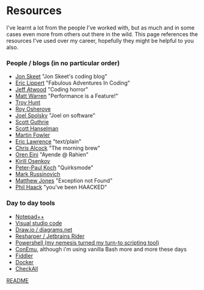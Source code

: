 # Resources

I've learnt a lot from the people I've worked with, but as much and in some cases even more from others out there in the wild. This page references the resources I've used over my career, hopefully they might be helpful to you also.

### People / blogs (in no particular order)
- [Jon Skeet](https://codeblog.jonskeet.uk/) "Jon Skeet's coding blog"
- [Eric Lippert](https://ericlippert.com/) "Fabulous Adventures In Coding"
- [Jeff Atwood](https://blog.codinghorror.com/) "Coding horror"
- [Matt Warren](https://mattwarren.org/) "Performance is a Feature!"
- [Troy Hunt](https://www.troyhunt.com/)
- [Roy Osherove](https://osherove.com/bloghome)
- [Joel Spolsky](https://www.joelonsoftware.com/) "Joel on software"
- [Scott Guthrie](https://weblogs.asp.net/scottgu/about)
- [Scott Hanselman](https://www.hanselman.com/)
- [Martin Fowler](https://martinfowler.com/)
- [Eric Lawrence](https://textslashplain.com/) "text/plain"
- [Chris Alcock](https://blog.cwa.me.uk/) "The morning brew"
- [Oren Eini](https://ayende.com/blog/) "Ayende @ Rahien"
- [Kirill Osenkov](https://docs.microsoft.com/en-us/archive/blogs/kirillosenkov/)
- [Peter-Paul Koch](https://www.quirksmode.org/) "Quirksmode"
- [Mark Russinovich](https://techcommunity.microsoft.com/t5/sysinternals-blog/bg-p/Sysinternals-Blog/label-name/sysinternals)
- [Matthew Jones](https://exceptionnotfound.net/) "Exception not Found"
- [Phil Haack](http://haacked.com/) "you've been HAACKED"

### Day to day tools
- [Notepad++](https://notepad-plus-plus.org/)
- [Visual studio code](https://code.visualstudio.com/)
- [Draw.io / diagrams.net](https://app.diagrams.net/)
- [Resharper / Jetbrains Rider](https://jetbrains.com)
- [Powershell (my nemesis turned my turn-to scripting tool)](https://docs.microsoft.com/en-us/powershell/)
- [ConEmu](https://conemu.github.io/), although i'm using vanilla Bash more and more these days
- [Fiddler](https://www.telerik.com/fiddler)
- [Docker](https://www.docker.com/)
- [CheckAll](https://github.com/laingsimon/CheckAll)

[README](Home)
